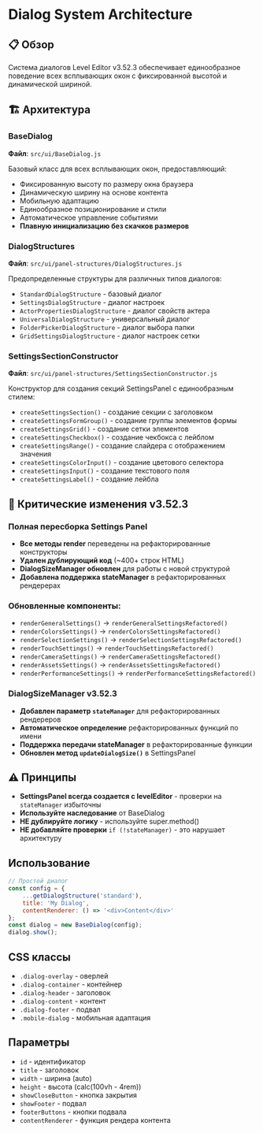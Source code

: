 # Dialog System Architecture

## 📋 Обзор

Система диалогов Level Editor v3.52.3 обеспечивает единообразное поведение всех всплывающих окон с фиксированной высотой и динамической шириной.

## 🏗️ Архитектура

### BaseDialog
**Файл**: `src/ui/BaseDialog.js`

Базовый класс для всех всплывающих окон, предоставляющий:
- Фиксированную высоту по размеру окна браузера
- Динамическую ширину на основе контента
- Мобильную адаптацию
- Единообразное позиционирование и стили
- Автоматическое управление событиями
- **Плавную инициализацию без скачков размеров**

### DialogStructures
**Файл**: `src/ui/panel-structures/DialogStructures.js`

Предопределенные структуры для различных типов диалогов:
- `StandardDialogStructure` - базовый диалог
- `SettingsDialogStructure` - диалог настроек
- `ActorPropertiesDialogStructure` - диалог свойств актера
- `UniversalDialogStructure` - универсальный диалог
- `FolderPickerDialogStructure` - диалог выбора папки
- `GridSettingsDialogStructure` - диалог настроек сетки

### SettingsSectionConstructor
**Файл**: `src/ui/panel-structures/SettingsSectionConstructor.js`

Конструктор для создания секций SettingsPanel с единообразным стилем:
- `createSettingsSection()` - создание секции с заголовком
- `createSettingsFormGroup()` - создание группы элементов формы
- `createSettingsGrid()` - создание сетки элементов
- `createSettingsCheckbox()` - создание чекбокса с лейблом
- `createSettingsRange()` - создание слайдера с отображением значения
- `createSettingsColorInput()` - создание цветового селектора
- `createSettingsInput()` - создание текстового поля
- `createSettingsLabel()` - создание лейбла

## 🔄 Критические изменения v3.52.3

### Полная пересборка Settings Panel
- **Все методы render** переведены на рефакторированные конструкторы
- **Удален дублирующий код** (~400+ строк HTML)
- **DialogSizeManager обновлен** для работы с новой структурой
- **Добавлена поддержка stateManager** в рефакторированных рендерерах

### Обновленные компоненты:
- `renderGeneralSettings()` → `renderGeneralSettingsRefactored()`
- `renderColorsSettings()` → `renderColorsSettingsRefactored()`
- `renderSelectionSettings()` → `renderSelectionSettingsRefactored()`
- `renderTouchSettings()` → `renderTouchSettingsRefactored()`
- `renderCameraSettings()` → `renderCameraSettingsRefactored()`
- `renderAssetsSettings()` → `renderAssetsSettingsRefactored()`
- `renderPerformanceSettings()` → `renderPerformanceSettingsRefactored()`

### DialogSizeManager v3.52.3
- **Добавлен параметр `stateManager`** для рефакторированных рендереров
- **Автоматическое определение** рефакторированных функций по имени
- **Поддержка передачи stateManager** в рефакторированные функции
- **Обновлен метод `updateDialogSize()`** в SettingsPanel

## ⚠️ Принципы

- **SettingsPanel всегда создается с levelEditor** - проверки на `stateManager` избыточны
- **Используйте наследование** от BaseDialog
- **НЕ дублируйте логику** - используйте super.method()
- **НЕ добавляйте проверки** `if (!stateManager)` - это нарушает архитектуру

## Использование

```javascript
// Простой диалог
const config = {
    ...getDialogStructure('standard'),
    title: 'My Dialog',
    contentRenderer: () => '<div>Content</div>'
};
const dialog = new BaseDialog(config);
dialog.show();
```

## CSS классы

- `.dialog-overlay` - оверлей
- `.dialog-container` - контейнер
- `.dialog-header` - заголовок
- `.dialog-content` - контент
- `.dialog-footer` - подвал
- `.mobile-dialog` - мобильная адаптация

## Параметры

- `id` - идентификатор
- `title` - заголовок
- `width` - ширина (auto)
- `height` - высота (calc(100vh - 4rem))
- `showCloseButton` - кнопка закрытия
- `showFooter` - подвал
- `footerButtons` - кнопки подвала
- `contentRenderer` - функция рендера контента
